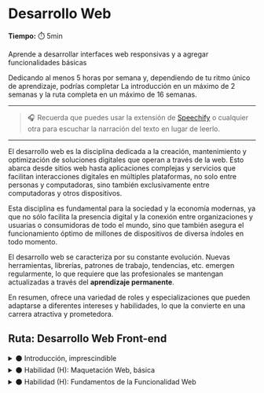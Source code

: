 # Desarrollo Web

**Tiempo:** ⏱️️ 5min

<!-- El siguiente bloque de comentario se usa también  para mostrar un preview o resumen del program, skill o module en thumbnails de FE (por ejemplo) -->
<!-- preview:start -->
<p>Aprende a desarrollar interfaces web responsivas y a agregar funcionalidades básicas</p><p>Dedicando al menos 5 horas por semana y, dependiendo de tu ritmo único de aprendizaje, podrías completar La introducción en un máximo de 2 semanas y la ruta completa en un máximo de 16 semanas.</p>
<!-- preview:end -->

---

> 🎧 Recuerda que puedes usar la extensión de [Speechify](https://speechify.com/es/extension-de-chrome/) o cualquier otra para escuchar la narración del texto en lugar de leerlo.

---

El desarrollo web es la disciplina dedicada a la creación, mantenimiento y optimización de soluciones digitales que operan a través de la web. Esto abarca desde sitios web hasta aplicaciones complejas y servicios que facilitan interacciones digitales en múltiples plataformas, no solo entre personas y computadoras, sino también exclusivamente entre computadoras y otros dispositivos.

Esta disciplina es fundamental para la sociedad y la economía modernas, ya que no sólo facilita la presencia digital y la conexión entre organizaciones y usuarias o consumidoras de todo el mundo, sino que también asegura el funcionamiento óptimo de millones de dispositivos de diversa índoles en todo momento.

El desarrollo web se caracteriza por su constante evolución. Nuevas herramientas, librerías, patrones de trabajo, tendencias, etc.  emergen regularmente, lo que requiere que las profesionales se mantengan actualizadas a través del **aprendizaje permanente**. 

En resumen, ofrece una variedad de roles y especializaciones que pueden adaptarse a diferentes intereses y habilidades, lo que la convierte en una carrera atractiva y prometedora. 

## Ruta: Desarrollo Web Front-end

<details>
<summary>⚫ Introducción, imprescindible</summary>

Buscamos acercarte una visión clara y concreta, en un formato flexible y con poco compromiso. En tan solo 2 semanas, dedicando aproximadamente 5 horas por semana a tu propio ritmo, explorarás los aspectos introductorios y tendrás la oportunidad de poner en práctica lo aprendido en un reto o mini proyecto.

Lo que aprenderás:

**◼️ Módulo 1**: Conocimiento fundamental en formato de lecturas, videos, etc. + reflexión y participación en comentarios y foros de discusión. 

Buscamos acercarte respuestas simples y breves a las preguntas:

1. ¿Qué es exactamente esta disciplina?
2. ¿Para qué sirve en la vida cotidiana de la gente?
3. ¿Qué hace exactamente alguien que se dedica a esto?
4. ¿Cuáles son las perspectivas de futuro?
5. ¿Cuáles son las herramientas, tecnologías o métodos clave que se utilizan?

**◼️ Módulo 2**: Conocimiento fundamental en formato de lecturas, videos, etc. + reflexión y participación en comentarios y foros de discusión + trabajo en un reto práctico. 

Buscamos permitirte la aplicación de lo aprendido y tu reflexión sobre tu propio proceso de autoaprendizaje y motivación para continuar.

</details>

<details>
<summary>⚫ Habilidad (H): Maquetación Web, básica</summary>

Lo que aprenderás:
1. Desarrollar sitios web responsivos: Asegurando que se vean y funcionen bien en las pantallas de los dispositivos más comunes.
2. Implementar Interfaces de Usuario (UI) Interactivas: Creación de elementos interactivos y dinámicos en una página (botones, formularios, etc.) para permitir interacciones específicas con las usuarias.

</details>

<details>
<summary>⚫ Habilidad (H): Fundamentos de la Funcionalidad Web</summary>

  en preparación....

</details>

